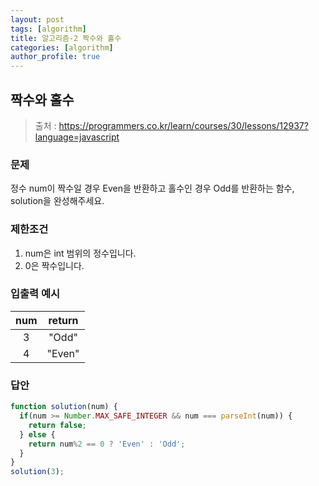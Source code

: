```yaml
---
layout: post
tags: [algorithm]
title: 알고리즘-2 짝수와 홀수
categories: [algorithm]
author_profile: true
---
```


## 짝수와 홀수
> 출처 : <https://programmers.co.kr/learn/courses/30/lessons/12937?language=javascript>

### 문제  
정수 num이 짝수일 경우 Even을 반환하고 홀수인 경우 Odd를 반환하는 함수, solution을 완성해주세요.  

### 제한조건  
1. num은 int 범위의 정수입니다. 
2. 0은 짝수입니다. 

### 입출력 예시 
| num | return |  
| :--: | :--: |  
| 3 | "Odd" |  
| 4 | "Even" |  

### 답안  
``` javascript
function solution(num) {
  if(num >= Number.MAX_SAFE_INTEGER && num === parseInt(num)) {
    return false;
  } else {
    return num%2 == 0 ? 'Even' : 'Odd';
  }
}
solution(3);
```

